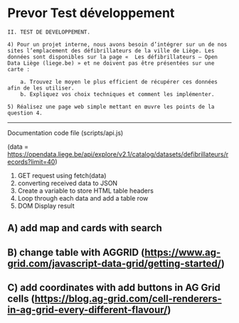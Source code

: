 # Prevor Test développement

    II. TEST DE DEVELOPPEMENT.

    4) Pour un projet interne, nous avons besoin d’intégrer sur un de nos sites l’emplacement des défibrillateurs de la ville de Liège. Les données sont disponibles sur la page «  Les défibrillateurs — Open Data Liège (liege.be) » et ne doivent pas être présentées sur une carte :

        a. Trouvez le moyen le plus efficient de récupérer ces données afin de les utiliser.
        b. Expliquez vos choix techniques et comment les implémenter.

    5) Réalisez une page web simple mettant en œuvre les points de la question 4.

----------------------------------------------------------------------------------

Documentation code file (scripts/api.js)

(data = https://opendata.liege.be/api/explore/v2.1/catalog/datasets/defibrillateurs/records?limit=40)

1. GET request using fetch(data)  
2. converting received data to JSON
3. Create a variable to store HTML table headers
4. Loop through each data and add a table row
5. DOM Display result

A) **add map and cards with search** 
----------------------------------------------------------------------------------
B) **change table with AGGRID** (https://www.ag-grid.com/javascript-data-grid/getting-started/) 
----------------------------------------------------------------------------------
C) **add coordinates with add buttons in AG Grid cells** (https://blog.ag-grid.com/cell-renderers-in-ag-grid-every-different-flavour/)
----------------------------------------------------------------------------------
